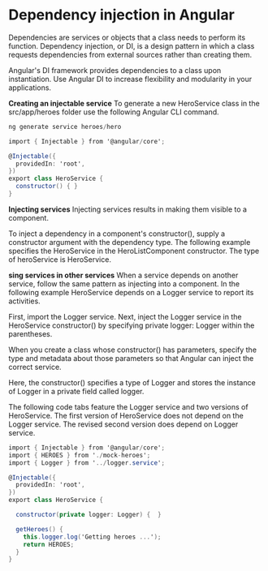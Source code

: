 # Dependency injection in Angular
Dependencies are services or objects that a class needs to perform its function. Dependency injection, or DI, is a design pattern in which a class requests dependencies from external sources rather than creating them.

Angular's DI framework provides dependencies to a class upon instantiation. Use Angular DI to increase flexibility and modularity in your applications.

**Creating an injectable service**
To generate a new HeroService class in the src/app/heroes folder use the following Angular CLI command.

```C#
ng generate service heroes/hero
```

```C#
import { Injectable } from '@angular/core';

@Injectable({
  providedIn: 'root',
})
export class HeroService {
  constructor() { }
}
```

**Injecting services**
Injecting services results in making them visible to a component.

To inject a dependency in a component's constructor(), supply a constructor argument with the dependency type. The following example specifies the HeroService in the HeroListComponent constructor. The type of heroService is HeroService.

**sing services in other services**
When a service depends on another service, follow the same pattern as injecting into a component. In the following example HeroService depends on a Logger service to report its activities.

First, import the Logger service. Next, inject the Logger service in the HeroService constructor() by specifying private logger: Logger within the parentheses.

When you create a class whose constructor() has parameters, specify the type and metadata about those parameters so that Angular can inject the correct service.

Here, the constructor() specifies a type of Logger and stores the instance of Logger in a private field called logger.

The following code tabs feature the Logger service and two versions of HeroService. The first version of HeroService does not depend on the Logger service. The revised second version does depend on Logger service.

```C#
import { Injectable } from '@angular/core';
import { HEROES } from './mock-heroes';
import { Logger } from '../logger.service';

@Injectable({
  providedIn: 'root',
})
export class HeroService {

  constructor(private logger: Logger) {  }

  getHeroes() {
    this.logger.log('Getting heroes ...');
    return HEROES;
  }
}
```

